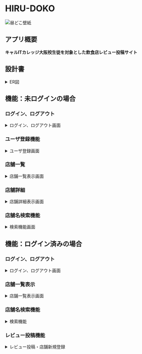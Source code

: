 # HIRU-DOKO
![昼どこ壁紙](https://github.com/user-attachments/assets/7e057cfb-e2ce-4b92-96d0-25fcf194c13f)
## アプリ概要
**キャルITカレッジ大阪校生徒を対象とした飲食店レビュー投稿サイト** 

## 設計書
<details><summary>ER図</summary>
  設計書の画像
</details>

## 機能：未ログインの場合
  ### ログイン、ログアウト
  <details><summary>ログイン、ログアウト画面</summary>
    
   #### ユーザのログイン、ログアウトが可能
<img width="375" alt="image" src="https://github.com/user-attachments/assets/44243fce-79e3-4708-bd1a-0351d5cf9826">
  
   #### ログイン失敗時
![image](https://github.com/user-attachments/assets/3041938d-2041-4d1c-bf6e-0d35ed7105ae)
</details>

  ### ユーザ登録機能 
  <details><summary>ユーザ登録画面</summary>  

   #### ユーザの登録が可能　ニックネームはレビュー投稿の際に表示
    ![image](https://github.com/user-attachments/assets/2b38d115-2cd1-4dbd-90e9-f881a2fe1d93)

   #### ユーザ情報がすでに登録されている場合は登録を許可しない
    ![image](https://github.com/user-attachments/assets/6d1e6507-0ac7-43ad-b9b6-081780c4bf7d)
  </details>
  
  ### 店舗一覧
  <details><summary>店舗一覧表示画面</summary>

   #### 一覧にて登録されている店舗一覧を確認可能　投稿が新しい順に表示
 <img width="800" alt="image" src="https://github.com/user-attachments/assets/ad47b068-6ba6-4ffb-b9c3-c4451c9ca8ff">
  </details>
 
  ### 店舗詳細 
  <details><summary>店舗詳細表示画面</summary>

   #### 一覧にて投稿されている商品詳細を確認可能　投稿が新しい順に表示
　![image](https://github.com/user-attachments/assets/21399d30-cebc-4a53-ad94-0bbf41dc91a0)
  </details>
  
  ### 店舗名検索機能
  <details><summary>検索機能画面</summary>

   #### 店舗の検索が可能　もし検索でヒットしなければトップ画面に戻る
  ![image](https://github.com/user-attachments/assets/204017fe-06ea-447f-bfb6-80ab473ee6c0)
  </details>

## 機能：ログイン済みの場合
  ### ログイン、ログアウト
  <details><summary>ログイン、ログアウト画面</summary>
    
  #### ユーザーログアウトが可能
  ![image](https://github.com/user-attachments/assets/6be20ae8-2ca5-4c82-b5c9-5cf2fb6006e7)
 </details>
  
  ### 店舗一覧表示
  <details><summary>店舗一覧表示画面</summary>

   #### 一覧にて登録されている店舗一覧を確認可能
 ![image](https://github.com/user-attachments/assets/6b67ade4-6f04-4b6d-9e00-22e6fad0b575)
  </details>
  
### 店舗名検索機能
  <details><summary>検索機能</summary>

  #### 店舗の検索が可能
  ![image](https://github.com/user-attachments/assets/204017fe-06ea-447f-bfb6-80ab473ee6c0)
  </details>
  
### レビュー投稿機能
  <details><summary>レビュー投稿・店舗新規登録</summary>

  #### ログインすることでレビュー投稿・新規店舗登録が可能
  #### 店舗一覧のレビューボタン・店舗詳細のレビューボタンから投稿できる
![image](https://github.com/user-attachments/assets/27b5ce43-3f05-4c07-b459-672e1a222e46)
  </details>
